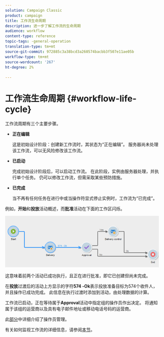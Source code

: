 ```yaml
---
solution: Campaign Classic
product: campaign
title: 工作流生命周期
description: 进一步了解工作流的生命周期
audience: workflow
content-type: reference
topic-tags: -general-operation
translation-type: tm+mt
source-git-commit: 972885c3a38bcd3a260574bacbb3f507e11ae05b
workflow-type: tm+mt
source-wordcount: '267'
ht-degree: 2%

---
```



# 工作流生命周期 {#workflow-life-cycle}

工作流周期有三个主要步骤。

* **正在编辑**

   这是初始设计阶段：创建新工作流时，其状态为“正在编辑”。 服务器尚未处理该工作流，可以无风险修改该工作流。

* **已启动**

   完成初始设计阶段后，可以启动工作流。 在此阶段，实例由服务器处理，并执行单个任务。 仍可以修改工作流，但需采取某些预防措施。

* **已完成**

   当不再有任何任务在进行中或当操作符显式停止实例时，工作流为“已完成”。

例如，**开始**&#x200B;和&#x200B;**投放**&#x200B;活动概述，而&#x200B;**批准**&#x200B;活动在下面的工作区闪烁。

![](assets/new-workflow-6.png)

这意味着前两个活动已成功执行，且正在进行批准，即它已创建但尚未完成。

在&#x200B;**投放**&#x200B;过渡后的活动上方显示的字符&#x200B;**574 -Ok**&#x200B;表示投放准备目标为574个收件人，并且操作已成功完成。 此信息在执行过渡时添加到活动，由处理数据的计算。

工作流已启动，正在等待属于&#x200B;**Approval**&#x200B;活动中指定组的操作员作出决定。 将通知属于该组的运营商以及具有电子邮件地址或移动电话号码的运营商。

此[部分](../../platform/using/access-management.md)中详细介绍了操作员管理。

有关如何监视工作流的详细信息，请参阅[本节](../../workflow/using/monitoring-workflow-execution.md)。
